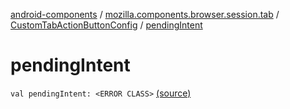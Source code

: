 [android-components](../../index.md) / [mozilla.components.browser.session.tab](../index.md) / [CustomTabActionButtonConfig](index.md) / [pendingIntent](./pending-intent.md)

# pendingIntent

`val pendingIntent: <ERROR CLASS>` [(source)](https://github.com/mozilla-mobile/android-components/blob/master/components/browser/session/src/main/java/mozilla/components/browser/session/tab/CustomTabConfig.kt#L47)